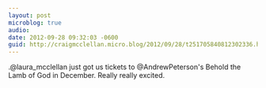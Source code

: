 ```yaml
---
layout: post
microblog: true
audio: 
date: 2012-09-28 09:32:03 -0600
guid: http://craigmcclellan.micro.blog/2012/09/28/t251705840812302336.html
---
```

.@laura_mcclellan just got us tickets to @AndrewPeterson's Behold the Lamb of God in December. Really really excited.
